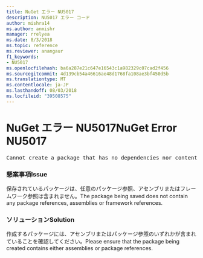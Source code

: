 ```yaml
---
title: NuGet エラー NU5017
description: NU5017 エラー コード
author: mishra14
ms.author: anmishr
manager: rrelyea
ms.date: 8/3/2018
ms.topic: reference
ms.reviewer: anangaur
f1_keywords:
- NU5017
ms.openlocfilehash: ba6a287e21c647e16543c1a982329c07cad2f456
ms.sourcegitcommit: 4d139cb54a46616ae48d1768fa108ae3bf450d5b
ms.translationtype: MT
ms.contentlocale: ja-JP
ms.lasthandoff: 08/03/2018
ms.locfileid: "39508575"
---
```

# <a name="nuget-error-nu5017"></a><span data-ttu-id="8ff23-103">NuGet エラー NU5017</span><span class="sxs-lookup"><span data-stu-id="8ff23-103">NuGet Error NU5017</span></span>
<pre>Cannot create a package that has no dependencies nor content.</pre>

### <a name="issue"></a><span data-ttu-id="8ff23-104">懸案事項</span><span class="sxs-lookup"><span data-stu-id="8ff23-104">Issue</span></span>

<span data-ttu-id="8ff23-105">保存されているパッケージは、任意のパッケージ参照、アセンブリまたはフレームワーク参照は含まれません。</span><span class="sxs-lookup"><span data-stu-id="8ff23-105">The package being saved does not contain any package references, assemblies or framework references.</span></span>


### <a name="solution"></a><span data-ttu-id="8ff23-106">ソリューション</span><span class="sxs-lookup"><span data-stu-id="8ff23-106">Solution</span></span>

<span data-ttu-id="8ff23-107">作成するパッケージには、アセンブリまたはパッケージ参照のいずれかが含まれていることを確認してください。</span><span class="sxs-lookup"><span data-stu-id="8ff23-107">Please ensure that the package being created contains either assemblies or package references.</span></span>

